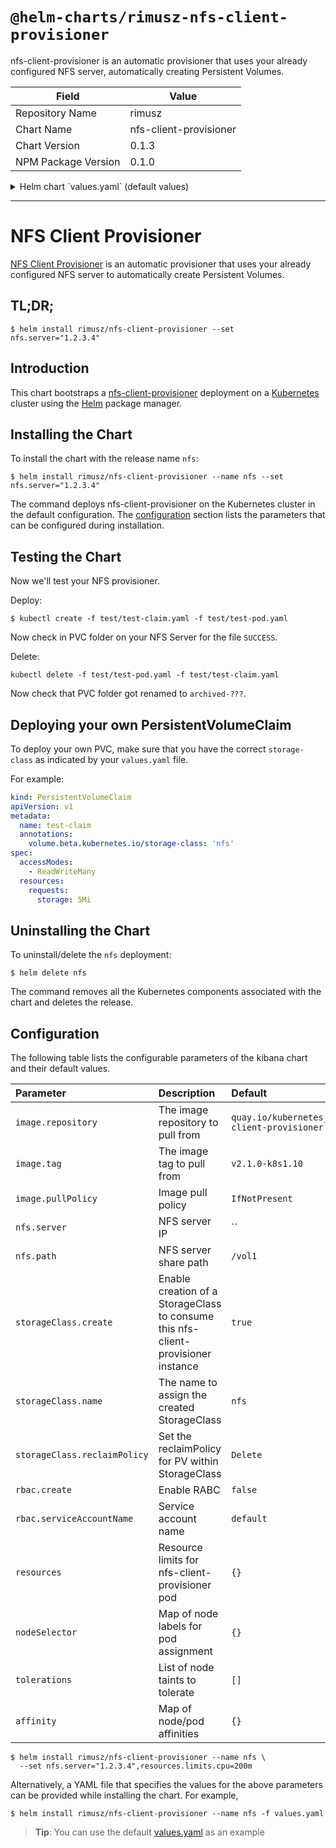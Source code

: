 # `@helm-charts/rimusz-nfs-client-provisioner`

nfs-client-provisioner is an automatic provisioner that uses your already configured NFS server, automatically creating Persistent Volumes.

| Field               | Value                  |
| ------------------- | ---------------------- |
| Repository Name     | rimusz                 |
| Chart Name          | nfs-client-provisioner |
| Chart Version       | 0.1.3                  |
| NPM Package Version | 0.1.0                  |

<details>

<summary>Helm chart `values.yaml` (default values)</summary>

```yaml
# Default values for nfs-client-provisioner.
# This is a YAML-formatted file.
# Declare variables to be passed into your templates.

## Deployment replica count
replicaCount: 1

## docker image
image:
  repository: quay.io/external_storage/nfs-client-provisioner
  tag: v2.1.1-k8s1.10
  pullPolicy: IfNotPresent

## Cloud Filestore instance
nfs:
  ## Set IP address
  server: ''
  ## Set file share name
  path: '/vol1'

## For creating the StorageClass automatically:
storageClass:
  create: true

  ## Set a StorageClass name
  name: nfs

  ## Set reclaim policy for PV
  reclaimPolicy: Delete

## For RBAC support:
rbac:
  create: false

  ## Ignored if rbac.create is true
  ##
  serviceAccountName: default

##
resources:
  {}
  #limits:
  #  cpu: 100m
  #  memory: 128Mi
  #requests:
  #  cpu: 100m
  #  memory: 128Mi

nodeSelector: {}

tolerations: []

affinity: {}
```

</details>

---

# NFS Client Provisioner

[NFS Client Provisioner](https://github.com/kubernetes-incubator/external-storage/tree/master/nfs-client)
is an automatic provisioner that uses your already configured NFS server to automatically create Persistent Volumes.

## TL;DR;

```console
$ helm install rimusz/nfs-client-provisioner --set nfs.server="1.2.3.4"
```

## Introduction

This chart bootstraps a [nfs-client-provisioner](https://github.com/kubernetes-incubator/external-storage/tree/master/nfs-client)
deployment on a [Kubernetes](http://kubernetes.io) cluster using the [Helm](https://helm.sh)
package manager.

## Installing the Chart

To install the chart with the release name `nfs`:

```console
$ helm install rimusz/nfs-client-provisioner --name nfs --set nfs.server="1.2.3.4"
```

The command deploys nfs-client-provisioner on the Kubernetes cluster in the default
configuration. The [configuration](#configuration) section lists the parameters
that can be configured during installation.

## Testing the Chart

Now we'll test your NFS provisioner.

Deploy:

```console
$ kubectl create -f test/test-claim.yaml -f test/test-pod.yaml
```

Now check in PVC folder on your NFS Server for the file `SUCCESS`.

Delete:

```console
kubectl delete -f test/test-pod.yaml -f test/test-claim.yaml
```

Now check that PVC folder got renamed to `archived-???`.

## Deploying your own PersistentVolumeClaim

To deploy your own PVC, make sure that you have the correct `storage-class` as indicated by your `values.yaml` file.

For example:

```yaml
kind: PersistentVolumeClaim
apiVersion: v1
metadata:
  name: test-claim
  annotations:
    volume.beta.kubernetes.io/storage-class: 'nfs'
spec:
  accessModes:
    - ReadWriteMany
  resources:
    requests:
      storage: 5Mi
```

## Uninstalling the Chart

To uninstall/delete the `nfs` deployment:

```console
$ helm delete nfs
```

The command removes all the Kubernetes components associated with the chart and
deletes the release.

## Configuration

The following table lists the configurable parameters of the kibana chart and
their default values.

| Parameter                    | Description                                                                       | Default                                               |
| :--------------------------- | :-------------------------------------------------------------------------------- | :---------------------------------------------------- |
| `image.repository`           | The image repository to pull from                                                 | `quay.io/kubernetes_incubator/nfs-client-provisioner` |
| `image.tag`                  | The image tag to pull from                                                        | `v2.1.0-k8s1.10`                                      |
| `image.pullPolicy`           | Image pull policy                                                                 | `IfNotPresent`                                        |
| `nfs.server`                 | NFS server IP                                                                     | ``                                                    |
| `nfs.path`                   | NFS server share path                                                             | `/vol1`                                               |
| `storageClass.create`        | Enable creation of a StorageClass to consume this nfs-client-provisioner instance | `true`                                                |
| `storageClass.name`          | The name to assign the created StorageClass                                       | `nfs`                                                 |
| `storageClass.reclaimPolicy` | Set the reclaimPolicy for PV within StorageClass                                  | `Delete`                                              |
| `rbac.create`                | Enable RABC                                                                       | `false`                                               |
| `rbac.serviceAccountName`    | Service account name                                                              | `default`                                             |
| `resources`                  | Resource limits for nfs-client-provisioner pod                                    | `{}`                                                  |
| `nodeSelector`               | Map of node labels for pod assignment                                             | `{}`                                                  |
| `tolerations`                | List of node taints to tolerate                                                   | `[]`                                                  |
| `affinity`                   | Map of node/pod affinities                                                        | `{}`                                                  |

```console
$ helm install rimusz/nfs-client-provisioner --name nfs \
  --set nfs.server="1.2.3.4",resources.limits.cpu=200m
```

Alternatively, a YAML file that specifies the values for the above parameters
can be provided while installing the chart. For example,

```console
$ helm install rimusz/nfs-client-provisioner --name nfs -f values.yaml
```

> **Tip**: You can use the default [values.yaml](values.yaml) as an example
